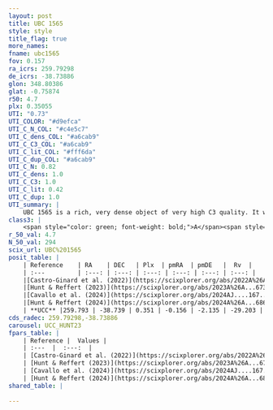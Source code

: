 ```yaml
---
layout: post
title: UBC 1565
style: style
title_flag: true
more_names: 
fname: ubc1565
fov: 0.157
ra_icrs: 259.79298
de_icrs: -38.73886
glon: 348.80386
glat: -0.75874
r50: 4.7
plx: 0.35055
UTI: "0.73"
UTI_COLOR: "#d9efca"
UTI_C_N_COL: "#c4e5c7"
UTI_C_dens_COL: "#a6cab9"
UTI_C_C3_COL: "#a6cab9"
UTI_C_lit_COL: "#fff6da"
UTI_C_dup_COL: "#a6cab9"
UTI_C_N: 0.82
UTI_C_dens: 1.0
UTI_C_C3: 1.0
UTI_C_lit: 0.42
UTI_C_dup: 1.0
UTI_summary: |
    UBC 1565 is a rich, very dense object of very high C3 quality. It was recently reported in the literature.
class3: |
    <span style="color: green; font-weight: bold;">A</span><span style="color: green; font-weight: bold;">A</span>
r_50_val: 4.7
N_50_val: 294
scix_url: UBC%201565
posit_table: |
    | Reference    | RA    | DEC   | Plx  | pmRA  | pmDE   |  Rv  |
    | :---         | :---: | :---: | :---: | :---: | :---: | :---: |
    |[Castro-Ginard et al. (2022)](https://scixplorer.org/abs/2022A%26A...661A.118C) | 259.79 | -38.73 | 0.35 | -0.15 | -2.14 | -28.41 |
    |[Hunt & Reffert (2023)](https://scixplorer.org/abs/2023A%26A...673A.114H) | 259.786 | -38.722 | 0.357 | -0.166 | -2.145 | -32.774 |
    |[Cavallo et al. (2024)](https://scixplorer.org/abs/2024AJ....167...12C) | 259.795 | -38.736 | 0.356 | -- | -- | -- |
    |[Hunt & Reffert (2024)](https://scixplorer.org/abs/2024A%26A...686A..42H) | 259.786 | -38.722 | 0.357 | -0.166 | -2.145 | -32.774 |
    | **UCC** |259.793 | -38.739 | 0.351 | -0.156 | -2.135 | -29.203 | 
cds_radec: 259.79298,-38.73886
carousel: UCC_HUNT23
fpars_table: |
    | Reference |  Values |
    | :---  |  :---:  |
    | [Castro-Ginard et al. (2022)](https://scixplorer.org/abs/2022A%26A...661A.118C) | `AV=3.052, Dist=2663, logAge=8.756` |
    | [Hunt & Reffert (2023)](https://scixplorer.org/abs/2023A%26A...673A.114H) | `AV50=4.475, diffAV50=2.631, MOD50=12.042, logAge50=8.033` |
    | [Cavallo et al. (2024)](https://scixplorer.org/abs/2024AJ....167...12C) | `AV50=4.8, dMod50=11.86, logAge50=8.1, [Fe/H]50=-0.44` |
    | [Hunt & Reffert (2024)](https://scixplorer.org/abs/2024A%26A...686A..42H) | `MassJ=5240.19` |
shared_table: |
    
---
```

